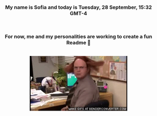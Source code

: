 


<div align="center">
<h3 >My name is Sofia and today is Tuesday, 28 September, 15:32 GMT-4</h3><br>
<h3 >For now, me and my personalities are working to create a fun Readme 👋
</h3><br>
<img src='img/dwight.gif' alt='working...'/>
</div>
